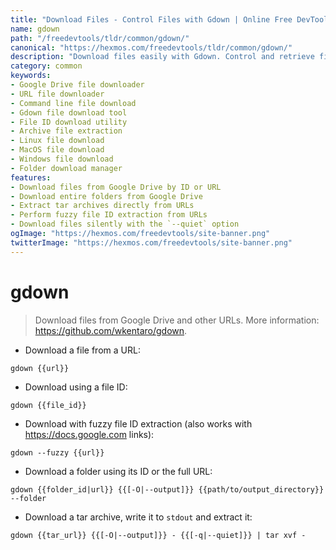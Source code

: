 ```yaml
---
title: "Download Files - Control Files with Gdown | Online Free DevTools by Hexmos"
name: gdown
path: "/freedevtools/tldr/common/gdown/"
canonical: "https://hexmos.com/freedevtools/tldr/common/gdown/"
description: "Download files easily with Gdown. Control and retrieve files from Google Drive and URLs using command-line. Free online tool, no registration required."
category: common
keywords:
- Google Drive file downloader
- URL file downloader
- Command line file download
- Gdown file download tool
- File ID download utility
- Archive file extraction
- Linux file download
- MacOS file download
- Windows file download
- Folder download manager
features:
- Download files from Google Drive by ID or URL
- Download entire folders from Google Drive
- Extract tar archives directly from URLs
- Perform fuzzy file ID extraction from URLs
- Download files silently with the `--quiet` option
ogImage: "https://hexmos.com/freedevtools/site-banner.png"
twitterImage: "https://hexmos.com/freedevtools/site-banner.png"
---
```


# gdown

> Download files from Google Drive and other URLs.
> More information: <https://github.com/wkentaro/gdown>.

- Download a file from a URL:

`gdown {{url}}`

- Download using a file ID:

`gdown {{file_id}}`

- Download with fuzzy file ID extraction (also works with <https://docs.google.com> links):

`gdown --fuzzy {{url}}`

- Download a folder using its ID or the full URL:

`gdown {{folder_id|url}} {{[-O|--output]}} {{path/to/output_directory}} --folder`

- Download a tar archive, write it to `stdout` and extract it:

`gdown {{tar_url}} {{[-O|--output]}} - {{[-q|--quiet]}} | tar xvf -`
